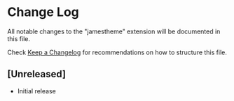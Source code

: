 # Change Log

All notable changes to the "jamestheme" extension will be documented in this file.

Check [Keep a Changelog](http://keepachangelog.com/) for recommendations on how to structure this file.

## [Unreleased]

- Initial release
